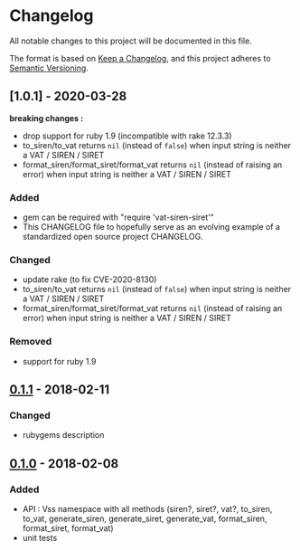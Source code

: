 # Changelog
All notable changes to this project will be documented in this file.

The format is based on [Keep a Changelog](https://keepachangelog.com/en/1.0.0/),
and this project adheres to [Semantic Versioning](https://semver.org/spec/v2.0.0.html).

## [1.0.1] - 2020-03-28

**breaking changes :**
- drop support for ruby 1.9 (incompatible with rake 12.3.3)
- to_siren/to_vat returns `nil` (instead of `false`) when input string is neither a VAT / SIREN / SIRET
- format_siren/format_siret/format_vat returns `nil` (instead of raising an error) when input string is neither a VAT / SIREN / SIRET

### Added
- gem can be required with "require 'vat-siren-siret'"
- This CHANGELOG file to hopefully serve as an evolving example of a
  standardized open source project CHANGELOG.

### Changed
- update rake (to fix CVE-2020-8130)
- to_siren/to_vat returns `nil` (instead of `false`) when input string is neither a VAT / SIREN / SIRET
- format_siren/format_siret/format_vat returns `nil` (instead of raising an error) when input string is neither a VAT / SIREN / SIRET

### Removed
- support for ruby 1.9

## [0.1.1] - 2018-02-11
### Changed
- rubygems description

## [0.1.0] - 2018-02-08
### Added
- API : Vss namespace with all methods
  (siren?, siret?, vat?, to_siren, to_vat,
  generate_siren, generate_siret, generate_vat,
  format_siren, format_siret, format_vat)
- unit tests

[1.0.0]: https://github.com/olivierlacan/keep-a-changelog/compare/v0.1.1...v1.0.1

[0.1.1]: https://github.com/olivierlacan/keep-a-changelog/compare/v0.1.0...v0.1.1
[0.1.0]: https://github.com/olivierlacan/keep-a-changelog/releases/tag/v0.1.0
